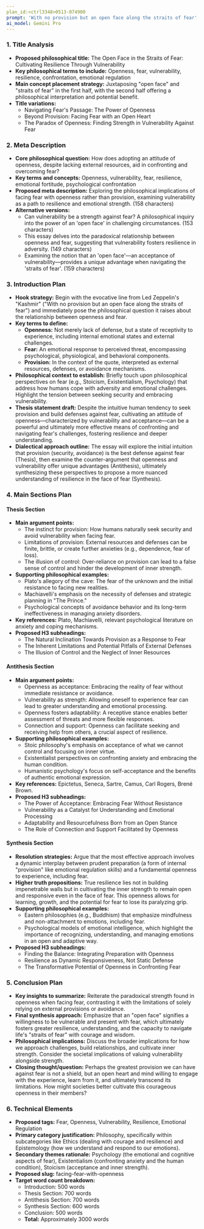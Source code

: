 ```yaml
---
plan_id:<ctrl3348>0513-074900
prompt: 'With no provision but an open face along the straits of fear' (Kashmir by Led Zep) can remaining open help us face our fears?
ai_model: Gemini Pro
---
```


### 1. Title Analysis
* **Proposed philosophical title:** The Open Face in the Straits of Fear: Cultivating Resilience Through Vulnerability
* **Key philosophical terms to include:** Openness, fear, vulnerability, resilience, confrontation, emotional regulation
* **Main concept placement strategy:** Juxtaposing "open face" and "straits of fear" in the first half, with the second half offering a philosophical interpretation and potential benefit.
* **Title variations:**
    * Navigating Fear's Passage: The Power of Openness
    * Beyond Provision: Facing Fear with an Open Heart
    * The Paradox of Openness: Finding Strength in Vulnerability Against Fear

### 2. Meta Description
* **Core philosophical question:** How does adopting an attitude of openness, despite lacking external resources, aid in confronting and overcoming fear?
* **Key terms and concepts:** Openness, vulnerability, fear, resilience, emotional fortitude, psychological confrontation
* **Proposed meta description:** Exploring the philosophical implications of facing fear with openness rather than provision, examining vulnerability as a path to resilience and emotional strength. (158 characters)
* **Alternative versions:**
    * Can vulnerability be a strength against fear? A philosophical inquiry into the power of an 'open face' in challenging circumstances. (153 characters)
    * This essay delves into the paradoxical relationship between openness and fear, suggesting that vulnerability fosters resilience in adversity. (149 characters)
    * Examining the notion that an 'open face'—an acceptance of vulnerability—provides a unique advantage when navigating the 'straits of fear'. (159 characters)

### 3. Introduction Plan
* **Hook strategy:** Begin with the evocative line from Led Zeppelin's "Kashmir" ("With no provision but an open face along the straits of fear") and immediately pose the philosophical question it raises about the relationship between openness and fear.
* **Key terms to define:**
    * **Openness:** Not merely lack of defense, but a state of receptivity to experience, including internal emotional states and external challenges.
    * **Fear:** An emotional response to perceived threat, encompassing psychological, physiological, and behavioral components.
    * **Provision:** In the context of the quote, interpreted as external resources, defenses, or avoidance mechanisms.
* **Philosophical context to establish:** Briefly touch upon philosophical perspectives on fear (e.g., Stoicism, Existentialism, Psychology) that address how humans cope with adversity and emotional challenges. Highlight the tension between seeking security and embracing vulnerability.
* **Thesis statement draft:** Despite the intuitive human tendency to seek provision and build defenses against fear, cultivating an attitude of openness—characterized by vulnerability and acceptance—can be a powerful and ultimately more effective means of confronting and navigating fear's challenges, fostering resilience and deeper understanding.
* **Dialectical approach outline:** The essay will explore the initial intuition that provision (security, avoidance) is the best defense against fear (Thesis), then examine the counter-argument that openness and vulnerability offer unique advantages (Antithesis), ultimately synthesizing these perspectives to propose a more nuanced understanding of resilience in the face of fear (Synthesis).

### 4. Main Sections Plan
#### Thesis Section
* **Main argument points:**
    * The instinct for provision: How humans naturally seek security and avoid vulnerability when facing fear.
    * Limitations of provision: External resources and defenses can be finite, brittle, or create further anxieties (e.g., dependence, fear of loss).
    * The illusion of control: Over-reliance on provision can lead to a false sense of control and hinder the development of inner strength.
* **Supporting philosophical examples:**
    * Plato's allegory of the cave: The fear of the unknown and the initial resistance to facing new realities.
    * Machiavelli's emphasis on the necessity of defenses and strategic planning in "The Prince."
    * Psychological concepts of avoidance behavior and its long-term ineffectiveness in managing anxiety disorders.
* **Key references:** Plato, Machiavelli, relevant psychological literature on anxiety and coping mechanisms.
* **Proposed H3 subheadings:**
    * The Natural Inclination Towards Provision as a Response to Fear
    * The Inherent Limitations and Potential Pitfalls of External Defenses
    * The Illusion of Control and the Neglect of Inner Resources

#### Antithesis Section
* **Main argument points:**
    * Openness as acceptance: Embracing the reality of fear without immediate resistance or avoidance.
    * Vulnerability as strength: Allowing oneself to experience fear can lead to greater understanding and emotional processing.
    * Openness fosters adaptability: A receptive stance enables better assessment of threats and more flexible responses.
    * Connection and support: Openness can facilitate seeking and receiving help from others, a crucial aspect of resilience.
* **Supporting philosophical examples:**
    * Stoic philosophy's emphasis on acceptance of what we cannot control and focusing on inner virtue.
    * Existentialist perspectives on confronting anxiety and embracing the human condition.
    * Humanistic psychology's focus on self-acceptance and the benefits of authentic emotional expression.
* **Key references:** Epictetus, Seneca, Sartre, Camus, Carl Rogers, Brené Brown.
* **Proposed H3 subheadings:**
    * The Power of Acceptance: Embracing Fear Without Resistance
    * Vulnerability as a Catalyst for Understanding and Emotional Processing
    * Adaptability and Resourcefulness Born from an Open Stance
    * The Role of Connection and Support Facilitated by Openness

#### Synthesis Section
* **Resolution strategies:** Argue that the most effective approach involves a dynamic interplay between prudent preparation (a form of internal "provision" like emotional regulation skills) and a fundamental openness to experience, including fear.
* **Higher truth propositions:** True resilience lies not in building impenetrable walls but in cultivating the inner strength to remain open and responsive even in the face of fear. This openness allows for learning, growth, and the potential for fear to lose its paralyzing grip.
* **Supporting philosophical examples:**
    * Eastern philosophies (e.g., Buddhism) that emphasize mindfulness and non-attachment to emotions, including fear.
    * Psychological models of emotional intelligence, which highlight the importance of recognizing, understanding, and managing emotions in an open and adaptive way.
* **Proposed H3 subheadings:**
    * Finding the Balance: Integrating Preparation with Openness
    * Resilience as Dynamic Responsiveness, Not Static Defense
    * The Transformative Potential of Openness in Confronting Fear

### 5. Conclusion Plan
* **Key insights to summarize:** Reiterate the paradoxical strength found in openness when facing fear, contrasting it with the limitations of solely relying on external provisions or avoidance.
* **Final synthesis approach:** Emphasize that an "open face" signifies a willingness to be vulnerable and present with fear, which ultimately fosters greater resilience, understanding, and the capacity to navigate life's "straits of fear" with courage and wisdom.
* **Philosophical implications:** Discuss the broader implications for how we approach challenges, build relationships, and cultivate inner strength. Consider the societal implications of valuing vulnerability alongside strength.
* **Closing thought/question:** Perhaps the greatest provision we can have against fear is not a shield, but an open heart and mind willing to engage with the experience, learn from it, and ultimately transcend its limitations. How might societies better cultivate this courageous openness in their members?

### 6. Technical Elements
* **Proposed tags:** Fear, Openness, Vulnerability, Resilience, Emotional Regulation
* **Primary category justification:** Philosophy, specifically within subcategories like Ethics (dealing with courage and resilience) and Epistemology (how we understand and respond to our emotions).
* **Secondary themes rationale:** Psychology (the emotional and cognitive aspects of fear), Existentialism (confronting anxiety and the human condition), Stoicism (acceptance and inner strength).
* **Proposed slug:** facing-fear-with-openness
* **Target word count breakdown:**
    * Introduction: 500 words
    * Thesis Section: 700 words
    * Antithesis Section: 700 words
    * Synthesis Section: 600 words
    * Conclusion: 500 words
    * **Total:** Approximately 3000 words